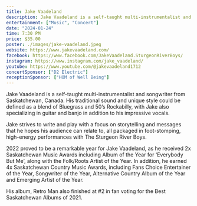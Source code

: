 ```yaml
---
title: Jake Vaadeland
description: Jake Vaadeland is a self-taught multi-instrumentalist and songwriter from Saskatchewan, Canada. His traditional sound and unique style could be defined as a blend of Bluegrass and 50’s Rockabilly
entertainment: ["Music", "Concert"]
date: "2024-01-24"
time: 7:30 PM
price: $35.00
poster: ./images/jake-vaadeland.jpeg
website: https://www.jakevaadeland.com/
facebook: https://www.facebook.com/JakeVaadeland.SturgeonRiverBoys/
instagram: https://www.instagram.com/jake_vaadeland/
youtube: https://www.youtube.com/@jakevaadeland1712
concertSponsor: ["D2 Electric"]
receptionSponsor: ["HOM of Well Being"]
---
```


Jake Vaadeland is a self-taught multi-instrumentalist and songwriter from Saskatchewan, Canada. His traditional sound and unique style could be defined as a blend of Bluegrass and 50’s Rockabilly, with Jake also specializing in guitar and banjo in addition to his impressive vocals.

Jake strives to write and play with a focus on storytelling and messages that he hopes his audience can relate to, all packaged in foot-stomping, high-energy performances with The Sturgeon River Boys.

2022 proved to be a remarkable year for Jake Vaadeland, as he received 2x Saskatchewan Music Awards including Album of the Year for ‘Everybody But Me’, along with the Folk/Roots Artist of the Year. In addition, he earned 4x Saskatchewan Country Music Awards, including Fans Choice Entertainer of the Year, Songwriter of the Year, Alternative Country Album of the Year and Emerging Artist of the Year.

His album, Retro Man also finished at #2 in fan voting for the Best Saskatchewan Albums of 2021.
<!-- ### Welcome to DaysArts

**DaysArts**, the heart of Daysland's cultural scene, represents the Daysland and District Cultural Arts Society. We're dedicated to enriching our community through many different art forms and vibrant cultural experiences.

---

### Concert Series

Annually, DaysArts brings to life an exquisite series of performances showcasing Canadian talent. Our lineup is a celebration of creativity and artistic brilliance.

- **Discover More**: Visit our [Concert Series](#) page for details on this year’s lineup, show dates, and ticket information.

---

### Movies at The Palace Theatre

Immerse yourself in cinematic magic every weekend at The Palace Theatre. From Friday through Sunday, we feature an array of movies, including a special Reel Alternative film each month.

- **Upcoming Films**: For the latest movie schedules and more, explore our [Movies](#) tab.

---

### A Glimpse into The Palace Theatre

Step into The Palace Theatre and find yourself in a world where vintage charm meets modern creativity. Our 60-seat theatre, with its iconic leather and velour seating, sets the stage for an unforgettable experience. From the entrancing play of light on screens to the aroma of freshly popped popcorn, every visit is a journey into the heart of artistry.

---

### The Accidental Humour Co. Experience

Witness the spellbinding fusion of film and live action with Edmonton's own Accidental Humour Co. Their performances, a blend of acrobatic stage fighting and meticulous choreography, captivate and entertain. The group's tours, including stops in Daysland, showcase the power of local artistry.

---

### Rural Outreach: Bringing Alberta Theatre to Life

DaysArts plays a pivotal role in "Picks of the Edmonton Fringe," a project designed to invigorate rural audiences with Alberta theatre. This initiative, a collaboration between Theatre Alberta, The Arts Touring Alliance of Alberta (ATAA), and Fringe Theatre Adventures, aims to foster a thriving environment for artists and the creation of original work.

---

### Community Impact and Engagement

The Palace Theatre, managed by DaysArts since 1999, is not just a venue but a community cornerstone. With an impressive roster of weekly movies, concerts, and events like summer arts camps, we embody the spirit of community-driven art.

- **Community Support**: Our success is a testament to the dedication of over 100 volunteers, a remarkable feat for our town of 800.

---

### DaysArts' Vision for the Future

As DaysArts continues to champion local talent and theatrical innovation, we're committed to expanding our reach and inspiring more audiences. Each applause, each moment of awe, fuels our journey toward a culturally rich and artistically vibrant future.

---

**Join Us**: Dive into the world of DaysArts, where every performance is an adventure, every movie is a journey, and every visit is an unforgettable experience. Discover, engage, and be part of our artistic legacy. -->
